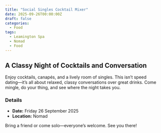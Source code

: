 ```yaml
---
title: "Social Singles Cocktail Mixer"
date: 2025-09-26T00:00:00Z
draft: false
categories:
  - Food
tags:
  - Leamington Spa
  - Nomad
  - Food
---
```


## A Classy Night of Cocktails and Conversation

Enjoy cocktails, canapés, and a lively room of singles. This isn’t speed dating—it’s all about relaxed, classy conversations over great drinks. Come mingle, do your thing, and see where the night takes you.

### Details
- **Date:** Friday 26 September 2025
- **Location:** Nomad

Bring a friend or come solo—everyone’s welcome. See you there!